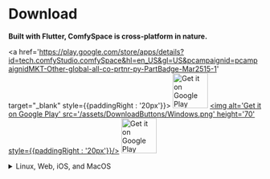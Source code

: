 # Download

**Built with Flutter, ComfySpace is cross-platform in nature.**


<a href='https://play.google.com/store/apps/details?id=tech.comfyStudio.comfySpace&hl=en_US&gl=US&pcampaignid=pcampaignidMKT-Other-global-all-co-prtnr-py-PartBadge-Mar2515-1' target="_blank" style={{paddingRight : '20px'}}>
<img alt='Get it on Google Play' src='/assets/DownloadButtons/GooglePlay.png' height='70'/></a>
<a href='/Downloads/ComfySpace2.0_windows.zip' download><img alt='Get it on Google Play' src='/assets/DownloadButtons/Windows.png' height='70' style={{paddingRight : '20px'}}/></a>
<a href='/Downloads/ComfySpace2.0_windows.zip' ><img alt='Get it on Google Play' src='/assets/DownloadButtons/WaitList.png' height='70'/></a>


<details>
    <summary>Linux, Web, iOS, and MacOS</summary>
<p>
Would you like Comfy Space to be on Linux, web, iOS, or MacOS?
<iframe src="https://docs.google.com/forms/d/e/1FAIpQLSeG-3-i5FcdAXWYObMnjg7eicMdxWOIW4Ru_hZ7eQID0jgRaw/viewform?embedded=true" width="640" height="759" frameborder="0" marginheight="0" marginwidth="0" height="500" width="500">Loading…</iframe>

</p>
</details>